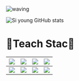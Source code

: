 ![waving](https://capsule-render.vercel.app/api?type=waving&height=200&text=SiYoun&fontAlign=80&fontAlignY=40&color=gradient)




![Si young GitHub stats](https://github-readme-stats.vercel.app/api?username=ssyy0122&show_icons=true&theme=dark)


# 🥶Teach Stac🥶
<img src="https://img.shields.io/badge/GitHub-181717?style=flat-square&logo=GitHub&logoColor=white"/></a> |<img src="https://img.shields.io/badge/Python-3766AB?style=flat-square&logo=Python&logoColor=white"/></a>|<img src="https://img.shields.io/badge/Swift-FA7343?style=flat-square&logo=Swift&logoColor=white"/></a> |<img src="https://img.shields.io/badge/Apple-000000?style=flat-square&logo=Apple&logoColor=white"/></a> 
---|---|---|---
<img src="https://img.shields.io/badge/C-A8B9CC?style=flat-square&logo=C&logoColor=white"/></a>|<img src="https://img.shields.io/badge/Java-007396?style=flat-square&logo=Java&logoColor=white"/></a>|<img src="https://img.shields.io/badge/Android-3DDC84?style=flat-square&logo=Android&logoColor=white"/></a> |<img src="https://img.shields.io/badge/Xcode-147EFB?style=flat-square&logo=Xcode&logoColor=white"/></a >







